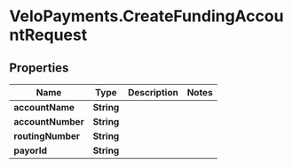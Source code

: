 # VeloPayments.CreateFundingAccountRequest

## Properties

Name | Type | Description | Notes
------------ | ------------- | ------------- | -------------
**accountName** | **String** |  | 
**accountNumber** | **String** |  | 
**routingNumber** | **String** |  | 
**payorId** | **String** |  | 


